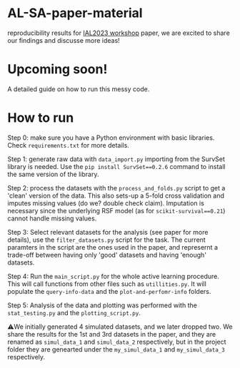 # AL-SA-paper-material
reproducibility results for [IAL2023 workshop](https://www.activeml.net/ial2023/) paper, we are excited to share our findings and discusse more ideas!

# Upcoming soon!
A detailed guide on how to run this messy code.

# How to run

Step 0: make sure you have a Python environment with basic libraries. Check ``requirements.txt`` for more details.

Step 1: generate raw data with ``data_import.py`` importing from the SurvSet library is needed.
Use the ``pip install SurvSet==0.2.6`` command to install the same version of the library.

Step 2: process the datasets with the ``process_and_folds.py`` script to get a 'clean' version of the data.
This also sets-up a 5-fold cross validation and imputes missing values (do we? double check claim).
Imputation is necessary since the underlying RSF model 
(as for ``scikit-survival==0.21``) cannot handle missing values. 

Step 3: Select relevant datasets for the analysis (see paper for more details), use the ``filter_datasets.py`` script for the task.
The current paramters in the script are the ones used in the paper, and represernt a trade-off between having only 'good' datasets and having 'enough' datasets. 

Step 4: Run the ``main_script.py`` for the whole active learning procedure. This will call functions from other files such as ``utillities.py``.
It will populate the ``query-info-data`` and the ``plot-and-perfomr-info`` folders.

Step 5: Analysis of the data and plotting was performed with the ``stat_testing.py`` and the ``plotting_script.py``.

:warning:We initially  generated 4 simulated datasets, and we later dropped two. We share the results for the 1st and 3rd datasets in the paper, and they are renamed as 
``simul_data_1`` and ``simul_data_2`` respectively, but in the project folder they are genearted under the ``my_simul_data_1`` and ``my_simul_data_3`` respectively.



